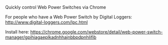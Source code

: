 Quickly control Web Power Switches via Chrome

For people who have a Web Power Switch by Digital Loggers:
http://www.digital-loggers.com/lpc.html

Install here:
https://chrome.google.com/webstore/detail/web-power-switch-manager/gpihiagaeplkadnhhajnbbpdpnhlifib
